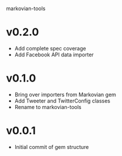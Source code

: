 markovian-tools

v0.2.0
======

* Add complete spec coverage
* Add Facebook API data importer

v0.1.0
======

* Bring over importers from Markovian gem
* Add Tweeter and TwitterConfig classes
* Rename to markovian-tools

v0.0.1
======
* Initial commit of gem structure